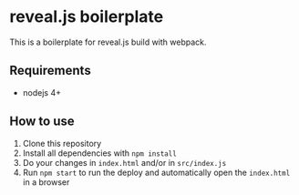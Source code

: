 # reveal.js boilerplate

This is a boilerplate for reveal.js build with webpack.

## Requirements

- nodejs 4+

## How to use

1. Clone this repository
2. Install all dependencies with `npm install`
3. Do your changes in `index.html` and/or in `src/index.js`
4. Run `npm start` to run the deploy and automatically open the `index.html` in a browser
